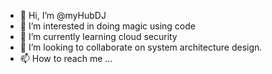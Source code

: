 - 👋 Hi, I’m @myHubDJ
- 👀 I’m interested in doing magic using code
- 🌱 I’m currently learning cloud security
- 💞️ I’m looking to collaborate on system architecture design. 
- 📫 How to reach me ...

<!---
myHubDJ/myHubDJ is a ✨ special ✨ repository because its `README.md` (this file) appears on your GitHub profile.
You can click the Preview link to take a look at your changes.
--->
